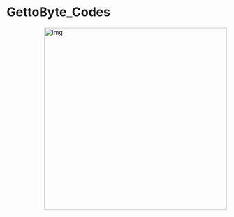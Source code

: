 # GettoByte_Codes

<img width = "418" align="right" alt="img" height="418" src="[https://media.licdn.com/dms/image/C4D22AQEsxYcYw-L2Sw/feedshare-shrink_2048_1536/0/1679419737001?e=1684368000&v=beta&t=1Q228doi-c-KKxsjBDoY2ebwtU3e5eOpkMH9kW1HbcQ](https://yt3.googleusercontent.com/bEAyHJg7cJCJ-iLIZOljAIQJAZMDFcs-dmQ48ouXoBA4_KDwdV7BeT_-GspKJs58sthTDKXtXQ=s900-c-k-c0x00ffffff-no-rj)"/>
<div align="left"> 
